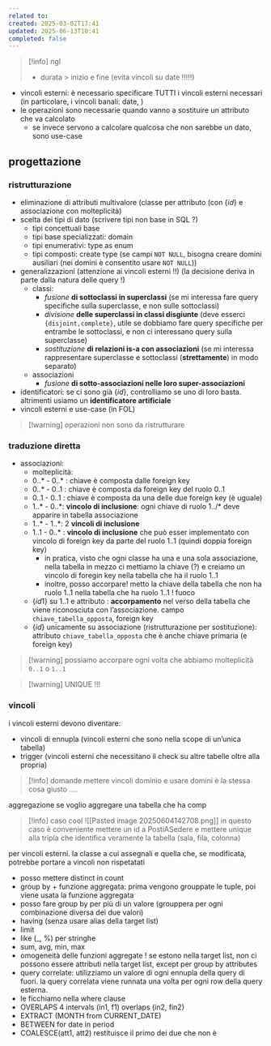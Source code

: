 ```yaml
---
related to: 
created: 2025-03-02T17:41
updated: 2025-06-13T10:41
completed: false
---
```

>[!info] ngl
>- durata > inizio e fine (evita vincoli su date !!!!!)

- vincoli esterni: è necessario specificare TUTTI i vincoli esterni necessari (in particolare, i vincoli banali: date, )
- le operazioni sono necessarie quando vanno a sostituire un attributo che va calcolato
	- se invece servono a calcolare qualcosa che non sarebbe un dato, sono use-case

## progettazione
### ristrutturazione
- eliminazione di attributi multivalore (classe per attributo (con $\{ id \}$ e associazione con molteplicità)
- scelta dei tipi di dato (scrivere tipi non base in SQL ?)
	- tipi concettuali base
	- tipi base specializzati: domain
	- tipi enumerativi: type as enum
	- tipi composti: create type (se campi `NOT NULL`, bisogna creare domini ausiliari (nei domini è consentito usare `NOT NULL`))
- generalizzazioni (attenzione ai vincoli esterni !!) (la decisione deriva in parte dalla natura delle query !)
	- classi:
		- *fusione* **di sottoclassi in superclassi** (se mi interessa fare query specifiche sulla superclasse, e non sulle sottoclassi)
		- *divisione* **delle superclassi in classi disgiunte** (deve esserci `{disjoint,complete}`, utile se dobbiamo fare query specifiche per entrambe le sottoclassi, e non ci interessano query sulla superclasse)
		- *sostituzione* **di relazioni is-a con associazioni** (se mi interessa rappresentare superclasse e sottoclassi (**strettamente**) in modo separato)
	- associazioni
		- *fusione* **di sotto-associazioni nelle loro super-associazioni**
- identificatori: se ci sono già $\{id\}$, controlliamo se uno di loro basta. altrimenti usiamo un **identificatore artificiale**
- vincoli esterni e use-case (in FOL)

>[!warning] operazioni non sono da ristrutturare
### traduzione diretta
- associazioni:
	- molteplicità:
	- 0..* - 0..* : chiave è composta dalle foreign key
	- 0..* - 0..1 : chiave è composta da foreign key del ruolo 0..1
	- 0..1 - 0..1 : chiave è composta da una delle due foreign key (è uguale)
	- 1..\* - 0..\*: **vincolo di inclusione**: ogni chiave di ruolo 1../* deve apparire in tabella associazione 
	- 1..\* - 1..\*: 2 **vincoli di inclusione**
	- 1..1 - 0..* : **vincolo di inclusione** che può esser implementato con vincolo di foreign key da parte del ruolo 1..1 (quindi doppia foreign key)
		 - in pratica, visto che ogni classe ha una e una sola associazione, nella tabella in mezzo ci mettiamo la chiave (?) e creiamo un vincolo di foregin key nella tabella che ha il ruolo 1..1
		 - inoltre, posso accorpare! metto la chiave della tabella che non ha ruolo 1..1 nella tabella che ha ruolo 1..1 ! fuoco
	 - $\{ id1 \}$ su 1..1 e attributo : **accorpamento** nel verso della tabella che viene riconosciuta con l’associazione. campo `chiave_tabella_opposta`, foreign key
	 - $\{ id \}$ unicamente su associazione (ristrutturazione per sostituzione): attributo `chiave_tabella_opposta` che è anche chiave primaria (e foreign key)
>[!warning] possiamo accorpare ogni volta che abbiamo molteplicità `0..1` o `1..1`

>[!warning] UNIQUE !!!

### vincoli
i vincoli esterni devono diventare:
- vincoli di ennupla (vincoli esterni che sono nella scope di un’unica tabella)
- trigger (vincoli esterni che necessitano il check su altre tabelle oltre alla propria)

>[!info] domande
>mettere vincoli dominio e usare domini è la stessa cosa giusto ….


aggregazione
se voglio aggregare una tabella che ha comp
>[!info] caso cool
![[Pasted image 20250604142708.png]]
in questo caso è conveniente mettere un id a PostiASedere e mettere unique alla tripla che identifica veramente la tabella (sala, fila, colonna)


per vincoli esterni. la classe a cui assegnali e quella che, se modificata, potrebbe portare a vincoli non rispetatati


- posso mettere distinct in count
- group by + funzione aggregata: prima vengono grouppate le tuple, poi viene usata la funzione aggregata
- posso fare group by per più di un valore (grouppera per ogni combinazione diversa dei due valori)
- having (senza usare alias della target list)
- limit
- like (\_, \%) per stringhe
- sum, avg, min, max
- omogeneità delle funzioni aggregate ! se estono nella target list, non ci possono essere attributi nella target list, except per group by attributes
- query correlate: utilizziamo un valore di ogni ennupla della query di fuori. la query correlata viene runnata una volta per ogni row della query esterna.
- le ficchiamo nella where clause
- OVERLAPS 4 intervals (in1, f1) overlaps (in2, fin2)
- EXTRACT (MONTH from CURRENT_DATE)
- BETWEEN for date in period
- COALESCE(att1, att2) restituisce il primo dei due che non è 